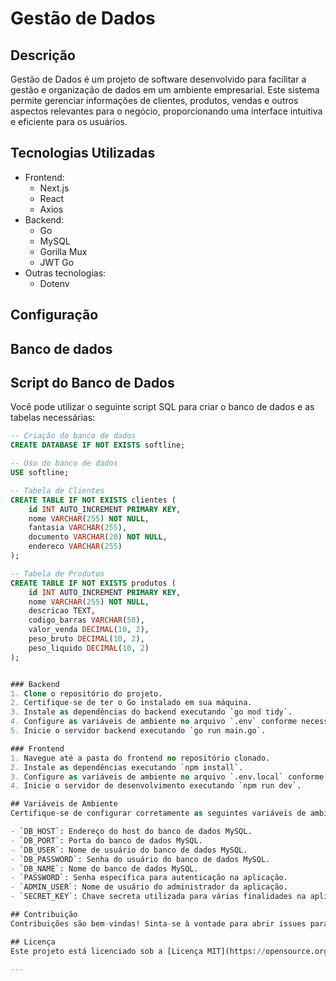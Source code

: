 # Gestão de Dados

## Descrição
Gestão de Dados é um projeto de software desenvolvido para facilitar a gestão e organização de dados em um ambiente empresarial. Este sistema permite gerenciar informações de clientes, produtos, vendas e outros aspectos relevantes para o negócio, proporcionando uma interface intuitiva e eficiente para os usuários.

## Tecnologias Utilizadas
- Frontend:
  - Next.js
  - React
  - Axios
- Backend:
  - Go
  - MySQL
  - Gorilla Mux
  - JWT Go
- Outras tecnologias:
  - Dotenv

## Configuração
## Banco de dados 

## Script do Banco de Dados

Você pode utilizar o seguinte script SQL para criar o banco de dados e as tabelas necessárias:

```sql
-- Criação do banco de dados
CREATE DATABASE IF NOT EXISTS softline;

-- Uso do banco de dados
USE softline;

-- Tabela de Clientes
CREATE TABLE IF NOT EXISTS clientes (
    id INT AUTO_INCREMENT PRIMARY KEY,
    nome VARCHAR(255) NOT NULL,
    fantasia VARCHAR(255),
    documento VARCHAR(20) NOT NULL,
    endereco VARCHAR(255)
);

-- Tabela de Produtos
CREATE TABLE IF NOT EXISTS produtos (
    id INT AUTO_INCREMENT PRIMARY KEY,
    nome VARCHAR(255) NOT NULL,
    descricao TEXT,
    codigo_barras VARCHAR(50),
    valor_venda DECIMAL(10, 2),
    peso_bruto DECIMAL(10, 2),
    peso_liquido DECIMAL(10, 2)
);


### Backend
1. Clone o repositório do projeto.
2. Certifique-se de ter o Go instalado em sua máquina.
3. Instale as dependências do backend executando `go mod tidy`.
4. Configure as variáveis de ambiente no arquivo `.env` conforme necessário.
5. Inicie o servidor backend executando `go run main.go`.

### Frontend
1. Navegue até a pasta do frontend no repositório clonado.
2. Instale as dependências executando `npm install`.
3. Configure as variáveis de ambiente no arquivo `.env.local` conforme necessário.
4. Inicie o servidor de desenvolvimento executando `npm run dev`.

## Variáveis de Ambiente
Certifique-se de configurar corretamente as seguintes variáveis de ambiente antes de iniciar o servidor backend ou frontend:

- `DB_HOST`: Endereço do host do banco de dados MySQL.
- `DB_PORT`: Porta do banco de dados MySQL.
- `DB_USER`: Nome de usuário do banco de dados MySQL.
- `DB_PASSWORD`: Senha do usuário do banco de dados MySQL.
- `DB_NAME`: Nome do banco de dados MySQL.
- `PASSWORD`: Senha específica para autenticação na aplicação.
- `ADMIN_USER`: Nome de usuário do administrador da aplicação.
- `SECRET_KEY`: Chave secreta utilizada para várias finalidades na aplicação.

## Contribuição
Contribuições são bem-vindas! Sinta-se à vontade para abrir issues para reportar problemas ou propor novas funcionalidades. Pull requests também são encorajados.

## Licença
Este projeto está licenciado sob a [Licença MIT](https://opensource.org/licenses/MIT).

---
